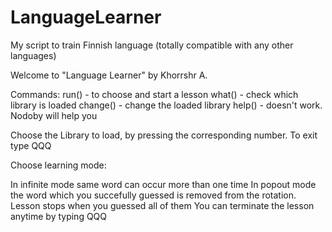 # LanguageLearner
My script to train Finnish language (totally compatible with any other languages)

Welcome to "Language Learner" by Khorrshr A.

Commands:
run() - to choose and start a lesson
what() - check which library is loaded
change() - change the loaded library
help() - doesn't work. Nodoby will help you

Choose the Library to load, by pressing the corresponding number. To exit type QQQ

Choose learning mode:

In infinite mode same word can occur more than one time
In popout mode the word which you succefully guessed is removed from the rotation. Lesson stops when you guessed all of them
You can terminate the lesson anytime by typing QQQ
